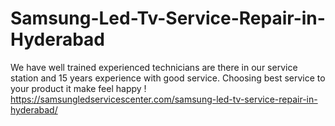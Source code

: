 # Samsung-Led-Tv-Service-Repair-in-Hyderabad
We have well trained experienced technicians are there in our service station and 15 years experience with good service.  Choosing best service to your product it make feel happy !  https://samsungledservicescenter.com/samsung-led-tv-service-repair-in-hyderabad/
